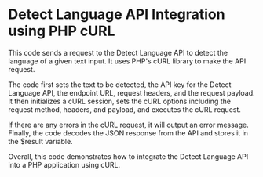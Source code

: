 # Detect Language API Integration using PHP cURL

This code sends a request to the Detect Language API to detect the language of a given text input. It uses PHP's cURL library to make the API request.

The code first sets the text to be detected, the API key for the Detect Language API, the endpoint URL, request headers, and the request payload. It then initializes a cURL session, sets the cURL options including the request method, headers, and payload, and executes the cURL request.

If there are any errors in the cURL request, it will output an error message. Finally, the code decodes the JSON response from the API and stores it in the $result variable.

Overall, this code demonstrates how to integrate the Detect Language API into a PHP application using cURL.

